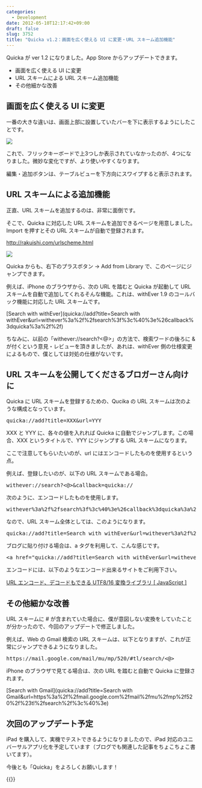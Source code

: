 ```yaml
---
categories:
  - Development
date: 2012-05-10T12:17:42+09:00
draft: false
slug: 3752
title: "Quicka v1.2：画面を広く使える UI に変更・URL スキーム追加機能"
---
```


Quicka が ver 1.2 になりました。App Store からアップデートできます。

* 画面を広く使える UI に変更
* URL スキームによる URL スキーム追加機能
* その他細かな改善

## 画面を広く使える UI に変更

一番の大きな違いは、画面上部に設置していたバーを下に表示するようにしたことです。

![](/images/2012/05/3752_1.png)

これで、フリックキーボードで上3つしか表示されていなかったのが、4つになりました。微妙な変化ですが、より使いやすくなります。

編集・追加ボタンは、テーブルビューを下方向にスワイプすると表示されます。

## URL スキームによる追加機能

正直、URL スキームを追加するのは、非常に面倒です。

そこで、Quicka に対応した URL スキームを追加できるページを用意しました。Import を押すとその URL スキームが自動で登録されます。

http://rakuishi.com/urlscheme.html

![](/images/2012/05/3752_2.png)

Quicka からも、右下のプラスボタン → Add from Library で、このページにジャンプできます。

例えば、iPhone のブラウザから、次の URL を踏むと Quicka が起動して URL スキームを自動で追加してくれるそんな機能。これは、withEver 1.9 のコールバック機能に対応した URL スキームです。

[Search with withEver](quicka://add?title=Search with withEver&url=withever%3a%2f%2fsearch%3f%3c%40%3e%26callback%3dquicka%3a%2f%2f)

ちなみに、以前の「withever://search?<@>」の方法で、検索ワードの後ろに & が付くという意見・レビューを頂きましたが、あれは、withEver 側の仕様変更によるもので、僕としては対処の仕様がないです。

## URL スキームを公開してくださるブロガーさん向けに

Quicka に URL スキームを登録するための、Qucika の URL スキームは次のような構成となっています。

<pre>quicka://add?title=XXX&url=YYY</code></pre>

XXX と YYY に、各々の値を入れれば Quicka に自動でジャンプします。この場合、XXX というタイトルで、YYY にジャンプする URL スキームになります。

ここで注意してもらいたいのが、url にはエンコードしたものを使用するという点。

例えば、登録したいのが、以下の URL スキームである場合。

<pre>withever://search?<@>&callback=quicka://</code></pre>

次のように、エンコードしたものを使用します。

<pre>withever%3a%2f%2fsearch%3f%3c%40%3e%26callback%3dquicka%3a%2f%2f</code></pre>

なので、URL スキーム全体としては、このようになります。

<pre>
quicka://add?title=Search with withEver&url=withever%3a%2f%2fsearch%3f%3c%40%3e%26callback%3dquicka%3a%2f%2f</code></pre>

ブログに貼り付ける場合は、a タグを利用して、こんな感じです。

<pre>&lt;a href=&quot;quicka://add?title=Search with withEver&amp;url=withever%3a%2f%2fsearch%3f%3c%40%3e%26callback%3dquicka%3a%2f%2f&quot;&gt;Search with withEver&lt;/a&gt;</code></pre>

エンコードには、以下のようなエンコード出来るサイトをご利用下さい。

[URL エンコード、デコードもできる UTF8/16 変換ライブラリ [ JavaScript ]](http://user1.matsumoto.ne.jp/~goma/js/utf.html)

## その他細かな改善

URL スキームに # が含まれていた場合に、僕が意図しない変換をしていたことが分かったので、今回のアップデートで修正しました。

例えば、Web の Gmail 検索の URL スキームは、以下となりますが、これが正常にジャンプできるようになりました。

<pre>https://mail.google.com/mail/mu/mp/520/#tl/search/<@></code></pre>

iPhone のブラウザで見てる場合は、次の URL を踏むと自動で Quicka に登録されます。

[Search with Gmail](quicka://add?title=Search with Gmail&url=https%3a%2f%2fmail.google.com%2fmail%2fmu%2fmp%2f520%2f%23tl%2fsearch%2f%3c%40%3e)

## 次回のアップデート予定

iPad を購入して、実機でテストできるようになりましたので、iPad 対応のユニバーサルアプリ化を予定しています（ブログでも関連した記事をちょこちょこ書いてます）。

今後とも「Quicka」をよろしくお願いします！

{{<app id="511606108" title="Quicka 1.2（￥85）" src="https://a3.mzstatic.com/us/r1000/077/Purple/v4/b0/e4/d4/b0e4d451-a255-4321-966a-33ccf6d2ddf4/ibjG3fNt4Phm08ZnZUjx0g-temp-upload.cqnwvlfj.100x100-75.png">}}
